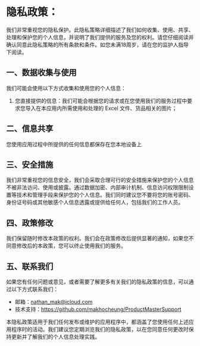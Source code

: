 # 隐私政策：

我们非常重视您的隐私保护。此隐私策略详细描述了我们如何收集、使用、共享、处理和保护您的个人信息，并说明了我们提供的服务及您的权利。请您仔细阅读并确认同意此隐私策略的所有条款和条件。如您未满18周岁，请在您的监护人指导下阅读。

## 一、数据收集与使用

我们可能会使用以下方式收集和使用您的个人信息：
1. 您直接提供的信息：我们可能会根据您的请求或在您使用我们的服务过程中要求您导入在本应用内所需使用和处理的 Excel 文件、货品相关的图片；

## 二、信息共享

您使用应用过程中所提供的任何信息都保存在您本地设备上

## 三、安全措施

我们非常重视您的信息安全，我们会采取合理可行的安全措施来保护您的个人信息不被非法访问、使用或披露。通过数据加密、内部审计机制、信息访问权限限制设置等技术和管理手段来保护您的个人信息。我们同时建议您不要将您的账号密码、身份证号码或其他敏感个人信息透露或提供给任何人，包括我们的工作人员。

## 四、政策修改

我们保留随时修改本政策的权利。我们会在政策修改后提供显著的通知，如果您不同意修改后的本政策，您可以终止使用我们的服务。

## 五、联系我们

如果您有任何问题或意见，或者需要了解更多有关我们的隐私政策的信息，可以通过以下方式联系我们：

- 邮箱：nathan_mak@icloud.com
- 技术支持：https://github.com/makhocheung/ProductMasterSupport

本隐私政策适用于我们任何发布或维护的应用程序中，都涵盖了您使用任何上述应用程序时的活动。我们建议您定期浏览我们的隐私政策，以在您同意任何更改时保持更新并了解我们的个人信息处理实践。

